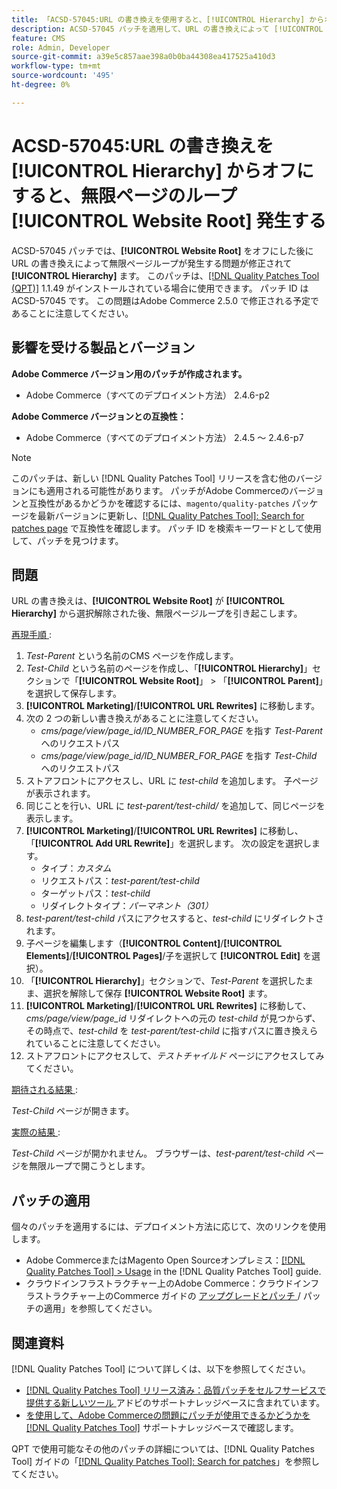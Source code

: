 ```yaml
---
title: 「ACSD-57045:URL の書き換えを使用すると、[!UICONTROL Hierarchy] からオフにした後に無限ページループ [!UICONTROL Website Root] 発生する」
description: ACSD-57045 パッチを適用して、URL の書き換えによって [!UICONTROL Hierarchy] からオフにした後に無限ページループが発生す [!UICONTROL Website Root]Adobe Commerceの問題を修正してください。
feature: CMS
role: Admin, Developer
source-git-commit: a39e5c857aae398a0b0ba44308ea417525a410d3
workflow-type: tm+mt
source-wordcount: '495'
ht-degree: 0%

---
```



# ACSD-57045:URL の書き換えを [!UICONTROL Hierarchy] からオフにすると、無限ページのループ [!UICONTROL Website Root] 発生する

ACSD-57045 パッチでは、**[!UICONTROL Website Root]** をオフにした後に URL の書き換えによって無限ページループが発生する問題が修正されて **[!UICONTROL Hierarchy]** ます。 このパッチは、[[!DNL Quality Patches Tool (QPT)]](/help/announcements/adobe-commerce-announcements/magento-quality-patches-released-new-tool-to-self-serve-quality-patches.md) 1.1.49 がインストールされている場合に使用できます。 パッチ ID は ACSD-57045 です。 この問題はAdobe Commerce 2.5.0 で修正される予定であることに注意してください。

## 影響を受ける製品とバージョン

**Adobe Commerce バージョン用のパッチが作成されます。**

* Adobe Commerce（すべてのデプロイメント方法） 2.4.6-p2

**Adobe Commerce バージョンとの互換性：**

* Adobe Commerce（すべてのデプロイメント方法） 2.4.5 ～ 2.4.6-p7

>[!NOTE]
>
>このパッチは、新しい [!DNL Quality Patches Tool] リリースを含む他のバージョンにも適用される可能性があります。 パッチがAdobe Commerceのバージョンと互換性があるかどうかを確認するには、`magento/quality-patches` パッケージを最新バージョンに更新し、[[!DNL Quality Patches Tool]: Search for patches page](https://experienceleague.adobe.com/tools/commerce-quality-patches/index.html?lang=ja) で互換性を確認します。 パッチ ID を検索キーワードとして使用して、パッチを見つけます。

## 問題

URL の書き換えは、**[!UICONTROL Website Root]** が **[!UICONTROL Hierarchy]** から選択解除された後、無限ページループを引き起こします。

<u> 再現手順 </u>:

1. *Test-Parent* という名前のCMS ページを作成します。
1. *Test-Child* という名前のページを作成し、「**[!UICONTROL Hierarchy]**」セクションで「**[!UICONTROL Website Root]**」 > 「**[!UICONTROL Parent]**」を選択して保存します。
1. **[!UICONTROL Marketing]**/**[!UICONTROL URL Rewrites]** に移動します。
1. 次の 2 つの新しい書き換えがあることに注意してください。
   * *cms/page/view/page_id/ID_NUMBER_FOR_PAGE* を指す *Test-Parent* へのリクエストパス
   * *cms/page/view/page_id/ID_NUMBER_FOR_PAGE* を指す *Test-Child* へのリクエストパス
1. ストアフロントにアクセスし、URL に *test-child* を追加します。 子ページが表示されます。
1. 同じことを行い、URL に *test-parent/test-child/* を追加して、同じページを表示します。
1. **[!UICONTROL Marketing]**/**[!UICONTROL URL Rewrites]** に移動し、「**[!UICONTROL Add URL Rewrite]**」を選択します。 次の設定を選択します。
   * タイプ：*カスタム*
   * リクエストパス：*test-parent/test-child*
   * ターゲットパス：*test-child*
   * リダイレクトタイプ：*パーマネント（301）*
1. *test-parent/test-child* パスにアクセスすると、*test-child* にリダイレクトされます。
1. 子ページを編集します（**[!UICONTROL Content]**/**[!UICONTROL Elements]**/**[!UICONTROL Pages]**/子を選択して **[!UICONTROL Edit]** を選択）。
1. 「**[!UICONTROL Hierarchy]**」セクションで、*Test-Parent* を選択したまま、選択を解除して保存 **[!UICONTROL Website Root]** ます。
1. **[!UICONTROL Marketing]**/**[!UICONTROL URL Rewrites]** に移動して、*cms/page/view/page_id* リダイレクトへの元の *test-child* が見つからず、その時点で、*test-child* を *test-parent/test-child* に指すパスに置き換えられていることに注意してください。
1. ストアフロントにアクセスして、*テストチャイルド* ページにアクセスしてみてください。

<u> 期待される結果 </u>:

*Test-Child* ページが開きます。

<u> 実際の結果 </u>:

*Test-Child* ページが開かれません。 ブラウザーは、*test-parent/test-child* ページを無限ループで開こうとします。

## パッチの適用

個々のパッチを適用するには、デプロイメント方法に応じて、次のリンクを使用します。

* Adobe CommerceまたはMagento Open Sourceオンプレミス：[[!DNL Quality Patches Tool] > Usage](https://experienceleague.adobe.com/docs/commerce-operations/tools/quality-patches-tool/usage.html?lang=ja) in the [!DNL Quality Patches Tool] guide.
* クラウドインフラストラクチャー上のAdobe Commerce：クラウドインフラストラクチャー上のCommerce ガイドの [ アップグレードとパッチ ](https://experienceleague.adobe.com/docs/commerce-cloud-service/user-guide/develop/upgrade/apply-patches.html?lang=ja)/ パッチの適用」を参照してください。

## 関連資料

[!DNL Quality Patches Tool] について詳しくは、以下を参照してください。

* [[!DNL Quality Patches Tool]  リリース済み：品質パッチをセルフサービスで提供する新しいツール ](/help/announcements/adobe-commerce-announcements/magento-quality-patches-released-new-tool-to-self-serve-quality-patches.md) アドビのサポートナレッジベースに含まれています。
* [ を使用して、Adobe Commerceの問題にパッチが使用できるかどうかを  [!DNL Quality Patches Tool]](/help/support-tools/patches-available-in-qpt-tool/check-patch-for-magento-issue-with-magento-quality-patches.md) サポートナレッジベースで確認します。

QPT で使用可能なその他のパッチの詳細については、[!DNL Quality Patches Tool] ガイドの「[[!DNL Quality Patches Tool]: Search for patches](https://experienceleague.adobe.com/tools/commerce-quality-patches/index.html?lang=ja)」を参照してください。
